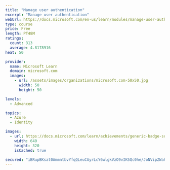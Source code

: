 ```yaml
---
title: "Manage user authentication"
excerpt: "Manage user authentication"
webUrl: https://docs.microsoft.com/en-us/learn/modules/manage-user-authentication/
type: course
price: Free
length: PT48M
ratings:
  count: 313
  average: 4.8178916
heat: 50

provider:
  name: Microsoft Learn
  domain: microsoft.com
  images:
    - url: /assets/images/organizations/microsoft.com-50x50.jpg
      width: 50
      height: 50

levels:
  - Advanced

topics:
  - Azure
  - Identity

images:
  - url: https://docs.microsoft.com/learn/achievements/generic-badge-social.png
    width: 640
    height: 320
    isCached: true

secured: "iBRupBKsat0AmmntbvYfqQLeuCAyrLcY6wlgkVzO9vIK5Qc0he/JoNVipZWahn7K4FYHMkjzxxlWbTucWR5p6jb9jg2JUFP0K4ml05692QH7GH3ZweQ3R4a7uO/RDi/3LYVRSswcZjpe1v3exCvu6YCSzYKx/akjMr5hpCGicWWZy9b4K0rTfgquM/Ne35UKWWQmhVLw/KvQo9YfnOFCvHo/l9JEoygUgZbmsd7YJPXJ5t0lP60uylDqzjy9aCWSVXAFAN4cbo5PoCOli0JS1B24x9X3jJyx0Rh34hk+6Cs9FP8KxsUOOgL1MtyBRG7BHVtkPCAqV8S9tsXfkzXnWK6RuanNkvQ/Q3Bs4SHQSnz2/nkg9VlPkwXUx2O7sktoLXzjrHRSz1QiV2SqsQS+rqvF63ks+VAoW6O+CCfj6+g=;2dI/6CuHlLEVbjA3FrNPIA=="
---
```


